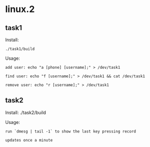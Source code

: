 # linux.2

## task1

Install:

	./task1/build

Usage:

	add user: echo "a [phone] [username];" > /dev/task1
	
	find user: echo "f [username];" > /dev/task1 && cat /dev/task1
	
	remove user: echo "r [username];" > /dev/task1

## task2

Install:
	./task2/build

Usage:

	run `dmesg | tail -1` to show the last key pressing record
	
	updates once a minute
